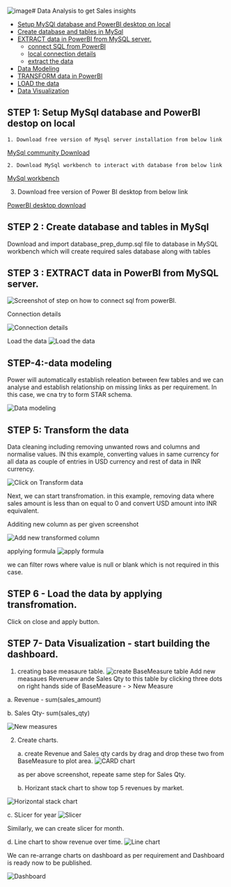 ![image](https://github.com/user-attachments/assets/9979b950-4f85-4942-b1cd-479aa409c9fe)# Data Analysis to get Sales insights

- [Setup MySQl database and PowerBI desktop on local ](#-STEP-1-:-Setup-MySql-database-and-PowerBI-destop-on-local)
- [Create database and tables in MySql ](#-STEP2:Create-database-and-tables-in-MySql)
- [EXTRACT data in PowerBI from MySQL server.](#-STEP3:EXTRACT-data-in-PowerBI-from-MySQL-server)
    - [connect SQL from PowerBI ](#:connection-details)
    - [local connection details](#:connection-details)
    - [extract the data](#:extract-data)
- [Data Modeling ](#STEP-4:-data-modeling)
- [TRANSFORM data in PowerBI ](#STEP5:-transform)
- [LOAD the data](#STEP-6:-Load-the-data-by-applying-transfromation)
- [Data Visualization](#STEP-7:-Data-Visualization-start-building-the-dashboard.)


  

## STEP 1: Setup MySql database and PowerBI destop on local
    1. Download free version of Mysql server installation from below link 
    
   [MySql community Download](https://dev.mysql.com/downloads/file/?id=534319)

    2. Download MySql workbench to interact with database from below link

   [MySql workbench](https://dev.mysql.com/downloads/workbench/)

   3. Download free version of Power BI desktop from below link
      
   [PowerBI desktop download](https://www.microsoft.com/en-us/download/details.aspx?id=58494)

## STEP 2 :  Create database and tables in MySql

  Download and import database_prep_dump.sql file to database in MySQL workbench which will create required sales database along with tables

## STEP 3 :  EXTRACT data in PowerBI from MySQL server.

![Screenshot of step on how to connect sql from powerBI.](https://github.com/kunalpatade92/Kunal_data_analytics_sales/blob/main/src/get_data_from_mySql_db.jpg)


 Connection details

 ![Connection details](https://github.com/kunalpatade92/Kunal_data_analytics_sales/blob/main/src/connection_details.jpg)

 Load the data 
 ![Load the data](https://github.com/kunalpatade92/Kunal_data_analytics_sales/blob/main/src/Load_data.jpg)

 ## STEP-4:-data modeling

 Power will automatically establish releation between few tables and we can analyse and establish relationship on missing links as per requirement.
 In this case, we cna try to form STAR schema.

 ![Data modeling](https://github.com/kunalpatade92/Kunal_data_analytics_sales/blob/main/src/Data_modeling.jpg)

 ## STEP 5: Transform the data

 Data cleaning including removing unwanted rows and columns and normalise values. IN this example, converting values in same currency for all data as couple of entries in USD currency and rest of data in INR currency.
 

 ![Click on Transform data](https://github.com/kunalpatade92/Kunal_data_analytics_sales/blob/main/src/Transform_data_1.jpg)

Next, we can start transfromation. in this example, removing data where sales amount is less than on equal to 0 and convert USD amount into INR equivalent.

Additing new column as per given screenshot

![Add new transformed column](https://github.com/kunalpatade92/Kunal_data_analytics_sales/blob/main/src/transformed_column.jpg)

applying formula
![apply formula](https://github.com/kunalpatade92/Kunal_data_analytics_sales/blob/main/src/formula_transform_column.jpg)

we can filter rows where value is null or blank which is not required in this case.



## STEP 6 - Load the data by applying transfromation.

Click on close and apply button.

## STEP 7- Data Visualization - start building the dashboard.

1. creating base measaure table.
![create BaseMeasure table](https://github.com/kunalpatade92/Kunal_data_analytics_sales/blob/main/src/base_mesaure.jpg)
Add new measaues Revenuew ande Sales Qty to this table by clicking three dots on right hands side of BaseMeasure - > New Measure

a. Revenue - sum(sales_amount)

b. Sales Qty- sum(sales_qty)

![New measures](https://github.com/kunalpatade92/Kunal_data_analytics_sales/blob/main/src/new_measures.jpg)

2. Create charts.

   a. create Revenue and Sales qty cards by drag and drop these two from BaseMeasure to plot area.
![CARD chart](https://github.com/kunalpatade92/Kunal_data_analytics_sales/blob/main/src/Card_plot.jpg)

   as per above screenshot, repeate same step for Sales Qty.

   b. Horizant stack chart to show top 5 revenues by market.

![Horizontal stack chart](https://github.com/kunalpatade92/Kunal_data_analytics_sales/blob/main/src/Horizontal_stack_chart_2.jpg)

   c. SLicer for  year
![ Slicer](https://github.com/kunalpatade92/Kunal_data_analytics_sales/blob/main/src/slicer_by_year.jpg)

Similarly, we can create slicer for month.
   
   d. Line chart to show revenue over time.
   ![Line chart](https://github.com/kunalpatade92/Kunal_data_analytics_sales/blob/main/src/Line_chart.jpg)

   We can re-arrange charts on dashboard as per requirement and Dashboard is ready now to be published.

   ![Dashboard](https://github.com/kunalpatade92/Kunal_data_analytics_sales/blob/main/src/Dashboard.jpg)

   

   





 



        
       



